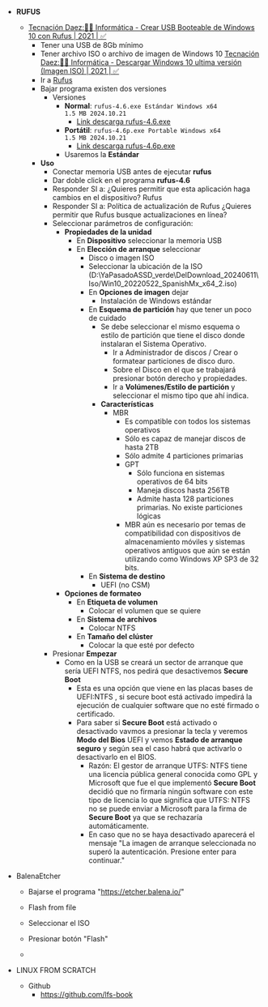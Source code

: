 - **RUFUS**

  - [Tecnación Daez:👨‍💻 Informática - Crear USB Booteable de Windows 10 con Rufus | 2021 | ✅](https://www.youtube.com/watch?v=PFFj6SZaDEI)
    - Tener una USB de 8Gb mínimo
    - Tener archivo ISO o archivo de imagen de Windows 10 [Tecnación Daez:👨‍💻 Informática - Descargar Windows 10 ultima versión (Imagen ISO) | 2021 | ✅](https://www.youtube.com/watch?v=GHLoYw_6ias)
    - Ir a [Rufus](https://rufus.ie/es/)
    - Bajar programa existen dos versiones
      - Versiones
        - **Normal**: <code>rufus-4.6.exe Estándar Windows x64 1.5 MB 2024.10.21</code>
          - [Link descarga rufus-4.6.exe](https://github.com/pbatard/rufus/releases/download/v4.6/rufus-4.6.exe)
        - **Portátil**: <code>rufus-4.6p.exe Portable Windows x64 1.5 MB 2024.10.21</code>
          - [Link descarga rufus-4.6p.exe](https://github.com/pbatard/rufus/releases/download/v4.6/rufus-4.6p.exe)
        - Usaremos la **Estándar**
    - **Uso**
      - Conectar memoria USB antes de ejecutar **rufus**
      - Dar doble click en el programa **rufus-4.6**
      - Responder SI a: ¿Quieres permitir que esta aplicación haga cambios en el dispositivo? Rufus
      - Responder SI a: Política de actualización de Rufus ¿Quieres permitir que Rufus busque actualizaciones en línea?
      - Seleccionar parámetros de configuración:
        - **Propiedades de la unidad**
          - En **Dispositivo** seleccionar la memoria USB
          - En **Elección de arranque** seleccionar
            - Disco o imagen ISO
            - Seleccionar la ubicación de la ISO (D:\YaPasadoASSD_verde\DelDownload_20240611\Iso/Win10_20220522_SpanishMx_x64_2.iso)
            - En **Opciones de imagen** dejar
              - Instalación de Windows estándar
            - En **Esquema de partición** hay que tener un poco de cuidado
              - Se debe seleccionar el mismo esquema o estilo de partición que tiene el disco donde instalaran el Sistema Operativo.
                - Ir a Administrador de discos / Crear o formatear particiones de disco duro.
                - Sobre el Disco en el que se trabajará presionar botón derecho y propiedades.
                - Ir a **Volúmenes/Estilo de partición** y seleccionar el mismo tipo que ahí indica.
              - **Características**
                - MBR
                  - Es compatible con todos los sistemas operativos
                  - Sólo es capaz de manejar discos de hasta 2TB
                  - Sólo admite 4 particiones primarias
                  - GPT
                    - Sólo funciona en sistemas operativos de 64 bits
                    - Maneja discos hasta 256TB
                    - Admite hasta 128 particiones primarias. No existe particiones lógicas
                  - MBR aún es necesario por temas de compatibilidad con dispositivos de almacenamiento móviles y sistemas operativos antiguos que aún se están utilizando como Windows XP SP3 de 32 bits.
            - En **Sistema de destino**
              - UEFI (no CSM)
        - **Opciones de formateo**
          - En **Etiqueta de volumen**
            - Colocar el volumen que se quiere
          - En **Sistema de archivos**
            - Colocar NTFS
          - En **Tamaño del clúster**
            - Colocar la que esté por defecto
      - Presionar **Empezar**
        - Como en la USB se creará un sector de arranque que sería UEFI NTFS, nos pedirá que desactivemos **Secure Boot**
          - Esta es una opción que viene en las placas bases de UEFI:NTFS , si secure boot está activado impedirá la ejecución de cualquier software que no esté firmado o certificado.
          - Para saber si **Secure Boot** está activado o desactivado vavmos a presionar la tecla y veremos **Modo del Bios** UEFI y vemos **Estado de arranque seguro** y según sea el caso habrá que activarlo o desactivarlo en el BIOS.
            - Razón: El gestor de arranque UTFS: NTFS tiene una licencia pública general conocida como GPL y Microsoft que fue el que implementó **Secure Boot** decidió que no firmaría ningún software con este tipo de licencia lo que significa que UTFS: NTFS no se puede enviar a Microsoft para la firma de **Secure Boot** ya que se rechazaría automáticamente.
            - En caso que no se haya desactivado aparecerá el mensaje "La imagen de arranque seleccionada no superó la autenticación. Presione enter para continuar."

- BalenaEtcher

  - Bajarse el programa "https://etcher.balena.io/"

  - Flash from file
  - Seleccionar el ISO
  - Presionar botón "Flash"
  -

- LINUX FROM SCRATCH
  - Github
    - https://github.com/lfs-book
